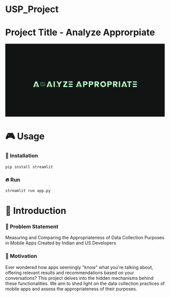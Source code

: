 # USP_Project
# Project Title - Analyze Approrpiate
![Analyze Appropriate](https://github.com/harshkhasbage77/USP_Project/blob/main/logo.png?raw=true)

# 🎮 Usage
### 🔧 Installation
```
pip install streamlit
```
### 🔥 Run 
```
streamlit run app.py
```

# 📌 Introduction
### 📑 Problem Statement 
Measuring and Comparing the Appropriateness of Data Collection Purposes in Mobile Apps Created by Indian and US Developers 
### 🚀 Motivation
Ever wondered how apps seemingly "know" what you're talking about, offering relevant results and recommendations based on your conversations? This project delves into the hidden mechanisms behind these functionalities. We aim to shed light on the data collection practices of mobile apps and assess the appropriateness of their purposes.
